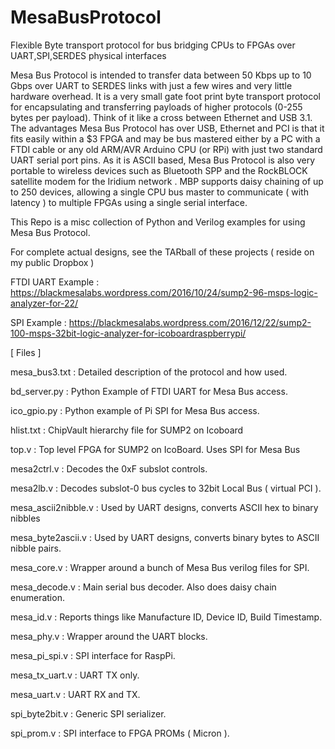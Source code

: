 # MesaBusProtocol
Flexible Byte transport protocol for bus bridging CPUs to FPGAs over UART,SPI,SERDES physical interfaces

Mesa Bus Protocol is intended to transfer data between 50 Kbps up to 10 Gbps over UART to SERDES links with just a few wires and very little hardware overhead. It is a very small gate foot print byte transport protocol for encapsulating and transferring payloads of higher protocols (0-255 bytes per payload). Think of it like a cross between Ethernet and USB 3.1. The advantages Mesa Bus Protocol has over USB, Ethernet and PCI is that it fits easily within a $3 FPGA and may be bus mastered either by a PC with a FTDI cable or any old ARM/AVR Arduino CPU (or RPi) with just two standard UART serial port pins. As it is ASCII based, Mesa Bus Protocol is also very portable to wireless devices such as Bluetooth SPP and the RockBLOCK satellite modem for the Iridium network . MBP supports daisy chaining of up to 250 devices, allowing a single CPU bus master to communicate ( with latency ) to multiple FPGAs using a single serial interface.

This Repo is a misc collection of Python and Verilog examples for using Mesa Bus Protocol. 

For complete actual designs, see the TARball of these projects ( reside on my public Dropbox )

FTDI UART Example : https://blackmesalabs.wordpress.com/2016/10/24/sump2-96-msps-logic-analyzer-for-22/

SPI Example : https://blackmesalabs.wordpress.com/2016/12/22/sump2-100-msps-32bit-logic-analyzer-for-icoboardraspberrypi/


[ Files ]

mesa_bus3.txt : Detailed description of the protocol and how used.
  
bd_server.py : Python Example of FTDI UART for Mesa Bus access.

ico_gpio.py : Python example of Pi SPI for Mesa Bus access.

hlist.txt : ChipVault hierarchy file for SUMP2 on Icoboard

top.v  : Top level FPGA for SUMP2 on IcoBoard. Uses SPI for Mesa Bus

mesa2ctrl.v : Decodes the 0xF subslot controls.

mesa2lb.v : Decodes subslot-0 bus cycles to 32bit Local Bus ( virtual PCI ).

mesa_ascii2nibble.v : Used by UART designs, converts ASCII hex to binary nibbles

mesa_byte2ascii.v : Used by UART designs, converts binary bytes to ASCII nibble pairs.

mesa_core.v : Wrapper around a bunch of Mesa Bus verilog files for SPI.

mesa_decode.v : Main serial bus decoder. Also does daisy chain enumeration.

mesa_id.v : Reports things like Manufacture ID, Device ID, Build Timestamp.

mesa_phy.v : Wrapper around the UART blocks.

mesa_pi_spi.v : SPI interface for RaspPi.

mesa_tx_uart.v : UART TX only.

mesa_uart.v : UART RX and TX.

spi_byte2bit.v : Generic SPI serializer.

spi_prom.v : SPI interface to FPGA PROMs ( Micron ).

